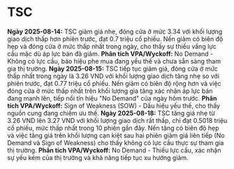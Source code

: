 # TSC

**Ngày 2025-08-14:** TSC giảm giá nhẹ, đóng cửa ở mức 3.34 với khối lượng giao dịch thấp hơn phiên trước, đạt 0.7 triệu cổ phiếu. Nến giảm có biên độ hẹp và đóng cửa ở mức thấp nhất trong ngày, cho thấy sự thiếu vắng lực cầu mặc dù áp lực bán đã giảm. **Phân tích VPA/Wyckoff:** No Demand - Không có lực cầu, báo hiệu phe mua đang yếu thế và chưa sẵn sàng tham gia thị trường.
**Ngày 2025-08-15:** TSC tiếp tục giảm giá, đóng cửa ở mức thấp nhất trong ngày là 3.26 VND với khối lượng giao dịch tăng nhẹ so với phiên trước, đạt 0.77 triệu cổ phiếu. Nến giảm có biên độ rộng hơn và việc đóng cửa ở mức thấp nhất trên khối lượng gia tăng xác nhận áp lực bán đang mạnh lên, tiếp nối tín hiệu "No Demand" của ngày hôm trước. **Phân tích VPA/Wyckoff:** Sign of Weakness (SOW) - Dấu hiệu yếu thế, cho thấy nguồn cung đang chiếm ưu thế.
**Ngày 2025-08-18:** TSC tăng giá nhẹ từ 3.26 VND lên 3.27 VND với khối lượng giao dịch rất thấp, chỉ đạt 0.5018 triệu cổ phiếu, mức thấp nhất trong 10 phiên gần đây. Nến tăng có biên độ hẹp và việc tăng giá trên khối lượng cạn kiệt sau hai phiên giảm giá liên tiếp (No Demand và Sign of Weakness) cho thấy không có lực cầu thực sự tham gia thị trường. **Phân tích VPA/Wyckoff:** No Demand - Thiếu lực cầu, xác nhận sự yếu kém của thị trường và khả năng tiếp tục xu hướng giảm.
